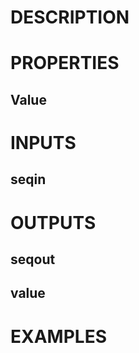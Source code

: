 # DESCRIPTION

# PROPERTIES

## Value

# INPUTS

## seqin

# OUTPUTS

## seqout

## value

# EXAMPLES
